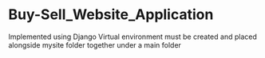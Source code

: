 # Buy-Sell_Website_Application
Implemented using Django
Virtual environment must be created and placed alongside mysite folder together under a main folder 
